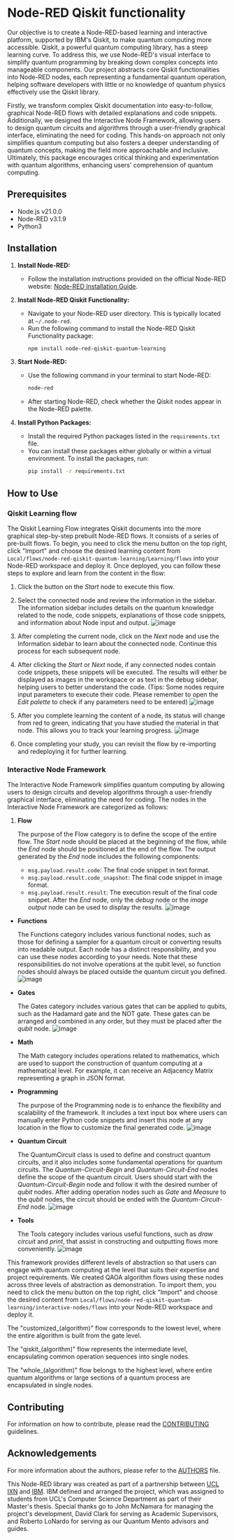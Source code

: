# Node-RED Qiskit functionality
Our objective is to create a Node-RED-based learning and interactive platform, supported by IBM's Qiskit, to make quantum computing more accessible. Qiskit, a powerful quantum computing library, has a steep learning curve. To address this, we use Node-RED's visual interface to simplify quantum programming by breaking down complex concepts into manageable components. Our project abstracts core Qiskit functionalities into Node-RED nodes, each representing a fundamental quantum operation, helping software developers with little or no knowledge of quantum physics effectively use the Qiskit library.

Firstly, we transform complex Qiskit documentation into easy-to-follow, graphical Node-RED flows with detailed explanations and code snippets. Additionally, we designed the Interactive Node Framework, allowing users to design quantum circuits and algorithms through a user-friendly graphical interface, eliminating the need for coding. This hands-on approach not only simplifies quantum computing but also fosters a deeper understanding of quantum concepts, making the field more approachable and inclusive. Ultimately, this package encourages critical thinking and experimentation with quantum algorithms, enhancing users' comprehension of quantum computing.
## Prerequisites
- Node.js v21.0.0
- Node-RED v3.1.9
- Python3
## Installation
1. **Install Node-RED:**
   - Follow the installation instructions provided on the official Node-RED website: [Node-RED Installation Guide](https://nodered.org/docs/getting-started/local).

2. **Install Node-RED Qiskit Functionality:**
   - Navigate to your Node-RED user directory. This is typically located at `~/.node-red`.
   - Run the following command to install the Node-RED Qiskit Functionality package:
     ```bash
     npm install node-red-qiskit-quantum-learning
     ```

3. **Start Node-RED:**
   - Use the following command in your terminal to start Node-RED:
     ```bash
     node-red
     ```
   - After starting Node-RED, check whether the Qiskit nodes appear in the Node-RED palette.

4. **Install Python Packages:**
   - Install the required Python packages listed in the `requirements.txt` file.
   - You can install these packages either globally or within a virtual environment. To install the packages, run:
     ```bash
     pip install -r requirements.txt
     ```
## How to Use
### Qiskit Learning flow
The Qiskit Learning Flow integrates Qiskit documents into the more graphical step-by-step prebuilt Node-RED flows. It consists of a series of pre-built flows. To begin, you need to click the menu button on the top right, click "Import" and choose the desired learning content from `Local/flows/node-red-qiskit-quantum-learning/Learning/flows` into your Node-RED workspace and deploy it. Once deployed, you can follow these steps to explore and learn from the content in the flow:

1. Click the button on the _Start_ node to execute this flow.

2. Select the connected node and review the information in the sidebar. The information sidebar includes details on the quantum knowledge related to the node, code snippets, explanations of those code snippets, and information about Node input and output.
![image](./assets/Learning_flow_step2.jpg)

1. After completing the current node, click on the _Next_ node and use the Information sidebar to learn about the connected node. Continue this process for each subsequent node.

2. After clicking the _Start_ or _Next_ node, if any connected nodes contain code snippets, these snippets will be executed. The results will either be displayed as images in the workspace or as text in the debug sidebar, helping users to better understand the code. (Tips: Some nodes require input parameters to execute their code. Please remember to open the _Edit palette_ to check if any parameters need to be entered)
![image](./assets/Learning_flow_step4.jpg)

1. After you complete learning the content of a node, its status will change from red to green, indicating that you have studied the material in that node. This allows you to track your learning progress.
![image](./assets/Learning_flow_step5.jpg)

1. Once completing your study, you can revisit the flow by re-importing and redeploying it for further learning.

### Interactive Node Framework
The Interactive Node Framework simplifies quantum computing by allowing users to design circuits and develop algorithms through a user-friendly graphical interface, eliminating the need for coding. The nodes in the Interactive Node Framework are categorized as follows:
1. **Flow**

    The purpose of the Flow category is to define the scope of the entire flow. The _Start_ node should be placed at the beginning of the flow, while the _End_ node should be positioned at the end of the flow. The output generated by the _End_ node includes the following components:
    - `msg.payload.result.code`: The final code snippet in text format.
    - `msg.payload.result.code_snapshot`: The final code snippet in image format.
    - `msg.payload.result.result`: The execution result of the final code snippet.
    After the _End_ node, only the _debug_ node or the _image output_ node can be used to display the results.
    ![image](./assets/Interactive_flow.png)

- **Functions**

    The Functions category includes various functional nodes, such as those for defining a sampler for a quantum circuit or converting results into readable output. Each node has a distinct responsibility, and you can use these nodes according to your needs. Note that these responsibilities do not involve operations at the qubit level, so function nodes should always be placed outside the quantum circuit you defined.
    ![image](./assets/Interactive_functions.png)

- **Gates**

    The Gates category includes various gates that can be applied to qubits, such as the Hadamard gate and the NOT gate. These gates can be arranged and combined in any order, but they must be placed after the _qubit_ node.
    ![image](./assets/Interactive_gates.png)
    

- **Math**

    The Math category includes operations related to mathematics, which are used to support the construction of quantum computing at a mathematical level. For example, it can receive an Adjacency Matrix representing a graph in JSON format.

- **Programming**

    The purpose of the Programming node is to enhance the flexibility and scalability of the framework. It includes a text input box where users can manually enter Python code snippets and insert this node at any location in the flow to customize the final generated code.
    ![image](./assets/Interactive_programming.png)

- **Quantum Circuit**

    The QuantumCircuit class is used to define and construct quantum circuits, and it also includes some fundamental operations for quantum circuits. The _Quantum-Circuit-Begin_ and _Quantum-Circuit-End_ nodes define the scope of the quantum circuit. Users should start with the _Quantum-Circuit-Begin_ node and follow it with the desired number of _qubit_ nodes. After adding operation nodes such as _Gate_ and _Measure_ to the _qubit_ nodes, the circuit should be ended with the _Quantum-Circuit-End_ node.
    ![image](./assets/Interactive_quantum_circuit.png)

- **Tools**

    The Tools category includes various useful functions, such as _draw circuit_ and _print_, that assist in constructing and outputting flows more conveniently.
    ![image](./assets/Interactive_tools.png)

This framework provides different levels of abstraction so that users can engage with quantum computing at the level that suits their expertise and project requirements. We created QAOA algorithm flows using these nodes across three levels of abstraction as demonstration. To import them, you need to click the menu button on the top right, click "Import" and choose the desired content from `Local/flows/node-red-qiskit-quantum-learning/interactive-nodes/flows` into your Node-RED workspace and deploy it.


The "customized_(algorithm)" flow corresponds to the lowest level, where the entire algorithm is built from the gate level. 


The "qiskit_(algorithm)" flow represents the intermediate level, encapsulating common operation sequences into single nodes. 

The "whole_(algorithm)" flow belongs to the highest level, where entire quantum algorithms or large sections of a quantum process are encapsulated in single nodes.

## Contributing
For information on how to contribute, please read the [CONTRIBUTING](./CONTRIBUTING.md) guidelines.

## Acknowledgements
For more information about the authors, please refer to the [AUTHORS](./AUTHORS) file.

This Node-RED library was created as part of a partnership between [UCL IXN](https://www.ucl.ac.uk/computer-science/collaborate/ucl-industry-exchange-network-ucl-ixn) and [IBM](https://www.ibm.com/uk-en). IBM defined and arranged the project, which was assigned to students from UCL's Computer Science Department as part of their Master's thesis.  Special thanks go to John McNamara for managing the project's development, David Clark for serving as Academic Supervisors, and Roberto LoNardo for serving as our Quantum Mento advisors and guides.
